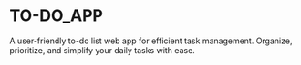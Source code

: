 # TO-DO_APP
A user-friendly to-do list web app for efficient task management. Organize, prioritize, and simplify your daily tasks with ease.
